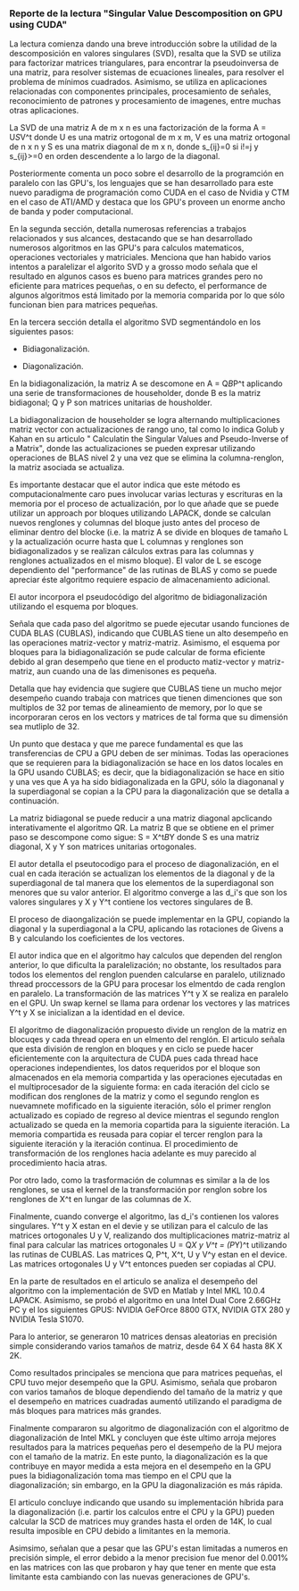 ### Reporte de la lectura "Singular Value Descomposition on GPU using CUDA"

La lectura comienza dando una breve introducción sobre la utilidad de la descomposición en valores singulares (SVD), resalta que la SVD se utiliza para factorizar matrices triangulares, para encontrar la pseudoinversa de una matriz, para resolver sistemas de ecuaciones lineales, para resolver el problema de mínimos cuadrados. Asimismo, se utiliza en aplicaciones relacionadas con componentes principales, procesamiento de señales, reconocimiento de patrones y procesamiento de imagenes, entre muchas otras aplicaciones.

La SVD de una matriz A de m x n es una factorización de la forma A = U*S*V^t donde U es una matriz ortogonal de m x m, V es una matriz ortogonal de n x n y S es una matrix diagonal de m x n, donde s_{ij}=0 si i!=j y s_{ij}>=0 en orden descendente a lo largo de la diagonal.

Posteriormente comenta un poco sobre el desarrollo de la programción en paralelo con las GPU's, los lenguajes que se han desarrollado para este nuevo paradigma de programación como CUDA en el caso de Nvidia y CTM en el caso de ATI/AMD y destaca que los GPU's proveen un enorme ancho de banda y poder computacional. 

En la segunda sección, detalla numerosas referencias a trabajos relacionados y sus alcances, destacando que se han desarrollado numerosos algoritmos en las GPU's para calculos matematicos, operaciones vectoriales y matriciales. 
Menciona que han habido varios intentos a paralelizar el algorito SVD y a grosso modo señala que el resultado en algunos casos es bueno para matrices grandes pero no eficiente para matrices pequeñas, o en su defecto, el performance de algunos algoritmos está limitado por la memoria comparida por lo que sólo funcionan bien para matrices pequeñas.

En la tercera sección detalla el algoritmo SVD segmentándolo en los siguientes pasos:

- Bidiagonalización.

- Diagonalización.

En la bidiagonalización, la matriz A se descomone en A = Q*B*P^t aplicando una serie de transformaciones de householder, donde B es la matriz bidiagonal; Q y P son matrices unitarias de housholder.

La bidiagonalizacion de householder se logra alternando multiplicaciones matriz vector con actualizaciones de rango uno, tal como lo indica Golub y Kahan en su articulo " Calculatin the Singular Values and Pseudo-Inverse of a Matrix", donde las actualizaciones se pueden expresar utilizando operaciones de BLAS nivel 2 y una vez que se elimina la columna-renglon, la matriz asociada se actualiza.

Es importante destacar que el autor indica que este método es computacionalmente caro pues involucar varias lecturas y escrituras en la memoria por el proceso de actualización, por lo que añade que se puede utilizar un approach por bloques utilizando LAPACK, donde se calculan nuevos renglones y columnas del bloque justo antes del proceso de eliminar dentro del blocke (i.e. la matriz A se divide en bloques de tamaño L y la actualización ocurre hasta que L columnas y renglones son bidiagonalizados y se realizan cálculos extras para las columnas y renglones actualizados en el mismo bloque). El valor de L se escoge dependiento del "performance" de las rutinas de BLAS y como se puede apreciar éste algoritmo requiere espacio de almacenamiento adicional.

El autor incorpora el pseudocódigo del algoritmo de bidiagonalización utilizando el esquema por bloques.

Señala que cada paso del algoritmo se puede ejecutar usando funciones de CUDA BLAS (CUBLAS), indicando que CUBLAS tiene un alto desempeño en las operaciones matriz-vector y matriz-matriz. Asimismo, el esquema por bloques para la bidiagonalización se pude calcular de forma eficiente debido al gran desempeño que tiene en el producto matiz-vector y matriz-matriz, aun cuando una de las dimenisones es pequeña.

Detalla que hay evidencia que sugiere que CUBLAS tiene un mucho mejor desempeño cuando trabaja con matrices que tienen dimenciones que son multiplos de 32 por temas de alineamiento de memory, por lo que se incorporaran ceros en los vectors y matrices de tal forma que su dimensión sea mutliplo de 32.

Un punto que destaca y que me parece fundamental es que las transferencias de CPU a GPU deben de ser mínimas. Todas las operaciones que se requieren para la bidiagonalización se hace en los datos locales en la GPU usando CUBLAS; es decir, que la bidiagonalización se hace en sitio y una ves que A ya ha sido bidiagonalizada en la GPU, sólo la diagonanal y la superdiagonal se copian a la CPU para la diagonalización que se detalla a continuación.

La matriz bidiagonal se puede reducir a una matriz diagonal apclicando interativamente el algoritmo QR. La matriz B que se obtiene en el primer paso se descompone como sigue: S = X^t*B*Y donde S es una matriz diagonal, X y Y son matrices unitarias ortogonales.

El autor detalla el pseutocodigo para el proceso de diagonalización, en el cual en cada iteración se actualizan los elementos de la diagonal y de la superdiagonal de tal manera que los elementos de la superdiagonal son menores que su valor anterior. El algoritmo converge a las d_i's que son los valores singulares y X y Y^t contiene los vectores singulares de B.

El proceso de diaongalización se puede implementar en la GPU, copiando la diagonal y la superdiagonal a la CPU, aplicando las rotaciones de Givens a B y calculando los coeficientes de los vectores.

El autor indica que en el algoritmo hay calculos que dependen del renglon anterior, lo que dificulta la paralelización; no obstante, los resultados para todos los elementos del renglon puenden calcularse en paralelo, utiliznado thread proccessors de la GPU para procesar los elmentdo de cada renglon en paralelo. La transformación de las matrices Y^t y X se realiza en paralelo en el GPU. Un swap kernel se llama para ordenar los vectores y las matrices Y^t y X se inicializan a la identidad en el device.

El algoritmo de diagonalización propuesto divide un renglon de la matriz en blocuqes y cada thread opera en un elmento del renglón. El articulo señala que esta división de renglon en bloques y en ciclo se puede hacer eficientemente con la arquitectura de CUDA pues cada thread hace operaciones independientes, los datos requeridos por el bloque son almacenados en ela memoria compartida y las operaciones ejecutadas en el multiprocesador de la siguiente forma: en cada iteración del ciclo se modifican dos renglones de la matriz y como el segundo renglon es nuevamnete mofificado en la siguiente iteración, sólo el primer renglon actualizado es copiado de regreso al device mientras el segundo renglon actualizado se queda en la memoria copartida para la siguiente iteración. La memoria compartida es reusada para copiar el tercer renglon para la siguiente iteración y la iteración continua. El procedimiento de transformación de los renglones hacia adelante es muy parecido al procedimiento hacia atras. 

Por otro lado, como la trasformación de columnas es similar a la de los renglones, se usa el kernel de la transformación por renglon sobre los renglones de X^t en lungar de las columnas de X.

Finalmente, cuando converge el algoritmo, las d_i's contienen los valores singulares. Y^t y X estan en el devie y se utilizan para el calculo de las matrices ortogonales U y V, realizando dos multiplicaciones matriz-matriz al final para calcular las matrices ortogonales U = Q*X y V^t = (P*Y)^t utilizando las rutinas de CUBLAS. Las matrices Q, P^t, X^t, U y V^y estan en el device. Las matrices ortogonales U y V^t entonces pueden ser copiadas al CPU. 

En la parte de resultados en el articulo se analiza el desempeño del algoritmo con la implementación de SVD en Matlab y Intel MKL 10.0.4 LAPACK. Asimismo, se probó el algoritmo en una Intel Dual Core 2.66GHz PC y el los siguientes GPUS: NVIDIA GeFOrce 8800 GTX, NVIDIA GTX 280 y NVIDIA Tesla S1070.

Para lo anterior, se generaron 10 matrices densas aleatorias en precisión simple considerando varios tamaños de matriz, desde 64 X 64 hasta 8K X 2K.

Como resultados principales se menciona que para matrices pequeñas, el CPU tuvo mejor desempeño que la GPU. Asimismo, señala que probaron con varios tamaños de bloque dependiendo del tamaño de la matriz y que el desempeño en matrices cuadradas aumentó utilizando el paradigma de más bloques para matrices más grandes.

Finalmente compararon su algoritmo de diagonalización con el algoritmo de diagonalización de Intel MKL y concluyen que éste ultimo arroja mejores resultados para la matrices pequeñas pero el desempeño de la PU mejora con el tamaño de la matriz. En este punto, la diagonalización es la que contribuye en mayor medida a esta mejora en el desempeño en la GPU pues la bidiagonalización toma mas tiempo en el CPU que la diagonalización; sin embargo, en la GPU la diagonalización es más rápida.

El articulo concluye indicando que usando su implementación híbrida para la diagonalización (i.e. partir los calculos entre el CPU y la GPU) pueden calcular la SCD de matrices muy grandes hasta el orden de 14K, lo cual resulta imposible en CPU debido a limitantes en la memoria.

Asimsimo, señalan que a pesar que las GPU's estan limitadas a numeros en precisión simple, el error debido a la menor precision fue menor del 0.001% en las matrices con las que probaron y hay que tener en mente que esta limitante esta cambiando con las nuevas generaciones de GPU's.

















